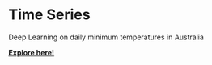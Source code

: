 # Time Series
Deep Learning on daily minimum temperatures in Australia

[**Explore here!**](https://dsg.dss.bat.com/projects/TIMESERIES/)
